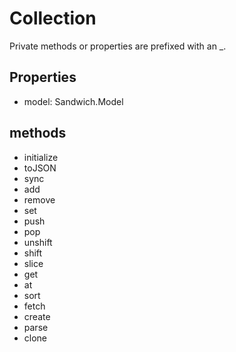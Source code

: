 # Collection

Private methods or properties are prefixed with an _.

## Properties
* model: Sandwich.Model


## methods
* initialize
* toJSON
* sync
* add
* remove
* set
* push
* pop
* unshift
* shift
* slice
* get
* at
* sort
* fetch
* create
* parse
* clone


